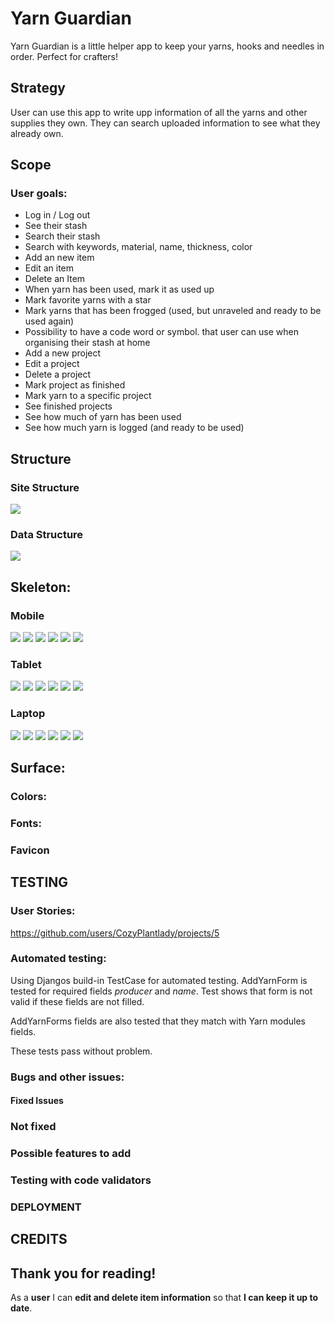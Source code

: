 # Yarn Guardian

Yarn Guardian is a little helper app to keep your yarns, hooks and needles in order. Perfect for crafters!

## Strategy
User can use this app to write upp information of all the yarns and other supplies they own. They can search uploaded information to see what they already own.


## Scope
### User goals:
- Log in / Log out
- See their stash
- Search their stash
- Search with keywords, material, name, thickness, color
- Add an new item
- Edit an item
- Delete an Item
- When yarn has been used, mark it as used up
- Mark favorite yarns with a star
- Mark yarns that has been frogged (used, but unraveled and ready to be used again)
- Possibility to have a code word or symbol. that user can use when organising their stash at home
- Add a new project
- Edit a project
- Delete a project
- Mark project as finished
- Mark yarn to a specific project
- See finished projects
- See how much of yarn has been used
- See how much yarn is logged (and ready to be used)


## Structure

### Site Structure
![](doc/readme-images/site-structure.png "")


### Data Structure

![](doc/readme-images/drawSQL-table.png "")

## Skeleton:

### Mobile

![](doc/readme-images/mobile-login.png "")
![](doc/readme-images/mobile-stash.png "")
![](doc/readme-images/mobile-add-item.png "")
![](doc/readme-images/mobile-yarn.png "")
![](doc/readme-images/mobile-add-project.png "")
![](doc/readme-images/mobile-project.png "")


### Tablet 

![](doc/readme-images/tablet-login.png "")
![](doc/readme-images/tablet-stash.png "")
![](doc/readme-images/tablet-add-item.png "")
![](doc/readme-images/tablet-yarn.png "")
![](doc/readme-images/tablet-add-project.png "")
![](doc/readme-images/tablet-project.png "")

### Laptop 

![](doc/readme-images/laptop-login.png "")
![](doc/readme-images/laptop-stash.png "")
![](doc/readme-images/laptop-add-item.png "")
![](doc/readme-images/laptop-yarn.png "")
![](doc/readme-images/laptop-add-project.png "")
![](doc/readme-images/laptop-project.png "")


## Surface:

### Colors: 

### Fonts: 

### Favicon




## TESTING

### User Stories:
https://github.com/users/CozyPlantlady/projects/5

### Automated testing:
Using Djangos build-in TestCase for automated testing.
AddYarnForm is tested for required fields *producer* and *name*. Test shows that form is not valid if these fields are not filled.

AddYarnForms fields are also tested that they match with Yarn modules fields.

These tests pass without problem.


### Bugs and other issues:

#### Fixed Issues


### Not fixed


### Possible features to add


### Testing with code validators


### DEPLOYMENT



## CREDITS

## Thank you for reading!

As a **user** I can **edit and delete item information** so that **I can keep it up to date**.

